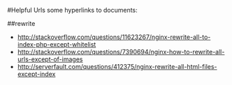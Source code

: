 #Helpful Urls
some hyperlinks to documents:


##rewrite
* http://stackoverflow.com/questions/11623267/nginx-rewrite-all-to-index-php-except-whitelist
* http://stackoverflow.com/questions/7390694/nginx-how-to-rewrite-all-urls-except-of-images
* http://serverfault.com/questions/412375/nginx-rewrite-all-html-files-except-index

